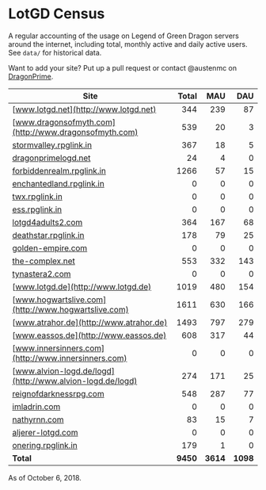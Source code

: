 # LotGD Census
A regular accounting of the usage on Legend of Green Dragon servers around the internet, including total, monthly active and daily active users. See `data/` for historical data.

Want to add your site? Put up a pull request or contact @austenmc on [DragonPrime](http://dragonprime.net).


Site | Total | MAU | DAU
--- | ---:| ---:| ---:
[www.lotgd.net](http://www.lotgd.net)|344|239|87
[www.dragonsofmyth.com](http://www.dragonsofmyth.com)|539|20|3
[stormvalley.rpglink.in](http://stormvalley.rpglink.in)|367|18|5
[dragonprimelogd.net](http://dragonprimelogd.net)|24|4|0
[forbiddenrealm.rpglink.in](http://forbiddenrealm.rpglink.in)|1266|57|15
[enchantedland.rpglink.in](http://enchantedland.rpglink.in)|0|0|0
[twx.rpglink.in](http://twx.rpglink.in)|0|0|0
[ess.rpglink.in](http://ess.rpglink.in)|0|0|0
[lotgd4adults2.com](http://lotgd4adults2.com)|364|167|68
[deathstar.rpglink.in](http://deathstar.rpglink.in)|178|79|25
[golden-empire.com](http://golden-empire.com)|0|0|0
[the-complex.net](http://the-complex.net)|553|332|143
[tynastera2.com](http://tynastera2.com)|0|0|0
[www.lotgd.de](http://www.lotgd.de)|1019|480|154
[www.hogwartslive.com](http://www.hogwartslive.com)|1611|630|166
[www.atrahor.de](http://www.atrahor.de)|1493|797|279
[www.eassos.de](http://www.eassos.de)|608|317|44
[www.innersinners.com](http://www.innersinners.com)|0|0|0
[www.alvion-logd.de/logd](http://www.alvion-logd.de/logd)|274|171|25
[reignofdarknessrpg.com](http://reignofdarknessrpg.com)|548|287|77
[imladrin.com](http://imladrin.com)|0|0|0
[nathyrnn.com](http://nathyrnn.com)|83|15|7
[aljerer-lotgd.com](http://aljerer-lotgd.com)|0|0|0
[onering.rpglink.in](http://onering.rpglink.in)|179|1|0
**Total**|**9450**|**3614**|**1098**

As of October 6, 2018.
